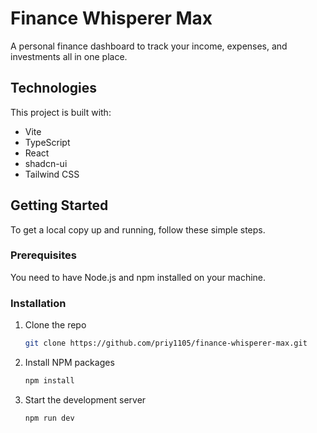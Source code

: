 # Finance Whisperer Max

A personal finance dashboard to track your income, expenses, and investments all in one place.

## Technologies

This project is built with:

-   Vite
-   TypeScript
-   React
-   shadcn-ui
-   Tailwind CSS

## Getting Started

To get a local copy up and running, follow these simple steps.

### Prerequisites

You need to have Node.js and npm installed on your machine.

### Installation

1.  Clone the repo
    ```sh
    git clone https://github.com/priy1105/finance-whisperer-max.git
    ```
2.  Install NPM packages
    ```sh
    npm install
    ```
3.  Start the development server
    ```sh
    npm run dev
    ```

